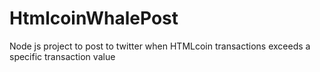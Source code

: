 # HtmlcoinWhalePost
Node js project to post to twitter when HTMLcoin transactions exceeds a specific transaction value
